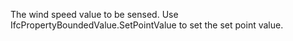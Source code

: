 The wind speed value to be sensed. Use IfcPropertyBoundedValue.SetPointValue to set the set point value.